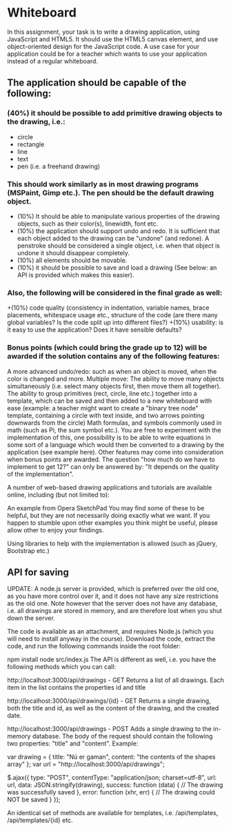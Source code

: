 # Whiteboard
In this assignment, your task is to write a drawing application, using JavaScript and HTML5. It should use the HTML5 canvas element, and use object-oriented design for the JavaScript code. A use case for your application could be for a teacher which wants to use your application instead of a regular whiteboard.

## The application should be capable of the following:

### (40%) it should be possible to add primitive drawing objects to the drawing, i.e.:
+ circle
+ rectangle
+ line
+ text
+ pen (i.e. a freehand drawing)

### This should work similarly as in most drawing programs (MSPaint, Gimp etc.). The pen should be the default drawing object.
+ (10%) It should be able to manipulate various properties of the drawing objects, such as their color(s), linewidth, font etc.
+ (10%) the application should support undo and redo. It is sufficient that each object added to the drawing can be "undone" (and redone). A penstroke should be considered a single object, i.e. when that object is undone it should disappear completely.
+ (10%) all elements should be movable.
+ (10%) it should be possible to save and load a drawing (See below: an API is provided which makes this easier).

### Also, the following will be considered in the final grade as well:
+(10%) code quality (consistency in indentation, variable names, brace placements, whitespace usage etc., structure of the code (are there many global variables? Is the code split up into different files?)
+(10%) usability: is it easy to use the application? Does it have sensible defaults? 

### Bonus points (which could bring the grade up to 12) will be awarded if the solution contains any of the following features:

A more advanced undo/redo: such as when an object is moved, when the color is changed and more.
Multiple move: The ability to move many objects simultaneously (i.e. select many objects first, then move them all together).
The ability to group primitives (rect, circle, line etc.) together into a template, which can be saved and then added to a new whiteboard with ease (example: a teacher might want to create a "binary tree node" template, containing a circle with text inside, and two arrows pointing downwards from the circle)
Math formulas, and symbols commonly used in math (such as Pi, the sum symbol etc.). You are free to experiment with the implementation of this, one possibility is to be able to write equations in some sort of a language which would then be converted to a drawing by the application (see example here).
Other features may come into consideration when bonus points are awarded. The question "how much do we have to implement to get 12?" can only be answered by: "It depends on the quality of the implementation".

A number of web-based drawing applications and tutorials are available online, including (but not limited to):

An example from Opera
SketchPad
You may find some of these to be helpful, but they are not necessarily doing exactly what we want. If you happen to stumble upon other examples you think might be useful, please allow other to enjoy your findings.

Using libraries to help with the implementation is allowed (such as jQuery, Bootstrap etc.)

## API for saving

UPDATE: A node.js server is provided, which is preferred over the old one, as you have more control over it, and it does not have any size restrictions as the old one. Note however that the server does not have any database, i.e. all drawings are stored in memory, and are therefore lost when you shut down the server.

The code is available as an attachment, and requires Node.js (which you will need to install anyway in the course). Download the code, extract the code, and run the following commands inside the root folder:

npm install
node src/index.js
The API is different as well, i.e. you have the following methods which you can call:

http://localhost:3000/api/drawings - GET
Returns a list of all drawings. Each item in the list contains the properties id and title
 
http://localhost:3000/api/drawings/{id} - GET
Returns a single drawing, both the title and id, as well as the content of the drawing, and the created date.
 
http://localhost:3000/api/drawings - POST
Adds a single drawing to the in-memory database. The body of the request should contain the following two properties: "title" and "content". Example:

var drawing = {
    title: "Nú er gaman",
    content: "the contents of the shapes array"
};
var url = "http://localhost:3000/api/drawings";

$.ajax({
    type: "POST",
    contentType: "application/json; charset=utf-8",
    url: url,
    data: JSON.stringify(drawing),
    success: function (data) {
        // The drawing was successfully saved
    },
    error: function (xhr, err) {
        // The drawing could NOT be saved
    }
});

 
 An identical set of methods are available for templates, i.e. /api/templates, /api/templates/{id} etc.
